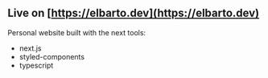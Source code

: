 ## Live on [https://elbarto.dev](https://elbarto.dev)

Personal website built with the next tools:
- next.js
- styled-components
- typescript